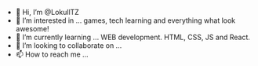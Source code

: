 - 👋 Hi, I’m @LokullTZ
- 👀 I’m interested in ... games, tech learning and everything what look awesome!
- 🌱 I’m currently learning ... WEB development. HTML, CSS, JS and React.
- 💞️ I’m looking to collaborate on ...
- 📫 How to reach me ...

<!---
LokullTZ/LokullTZ is a ✨ special ✨ repository because its `README.md` (this file) appears on your GitHub profile.
You can click the Preview link to take a look at your changes.
--->
